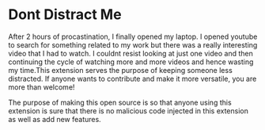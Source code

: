# Dont Distract Me

After 2 hours of procastination, I finally opened my laptop. I opened youtube to search for something related to my work but there was a really interesting video that I had to watch. I couldnt resist looking at just one video and then continuing the cycle of watching more and more videos and hence wasting my time.This extension serves the purpose of keeping someone less distracted. If anyone wants to contribute and make it more versatile, you are more than welcome! 

The purpose of making this open source is so that anyone using this extension is sure that there is no malicious code injected in this extension as well as add new features.
